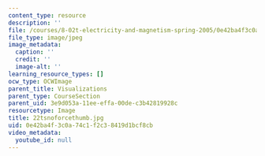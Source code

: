 ```yaml
---
content_type: resource
description: ''
file: /courses/8-02t-electricity-and-magnetism-spring-2005/0e42ba4f3c0a74c1f2c38419d1bcf8cb_22tsnoforcethumb.jpg
file_type: image/jpeg
image_metadata:
  caption: ''
  credit: ''
  image-alt: ''
learning_resource_types: []
ocw_type: OCWImage
parent_title: Visualizations
parent_type: CourseSection
parent_uid: 3e9d053a-11ee-effa-00de-c3b42819928c
resourcetype: Image
title: 22tsnoforcethumb.jpg
uid: 0e42ba4f-3c0a-74c1-f2c3-8419d1bcf8cb
video_metadata:
  youtube_id: null
---
```

